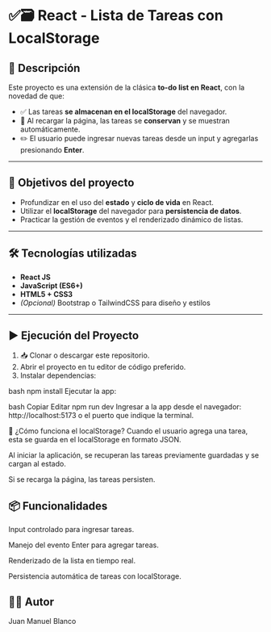 # ✅🗃️ React - Lista de Tareas con LocalStorage

## 📌 Descripción

Este proyecto es una extensión de la clásica **to-do list en React**, con la novedad de que:

- ✅ Las tareas **se almacenan en el localStorage** del navegador.
- 🔁 Al recargar la página, las tareas se **conservan** y se muestran automáticamente.
- ✏️ El usuario puede ingresar nuevas tareas desde un input y agregarlas presionando **Enter**.

---

## 🎯 Objetivos del proyecto

- Profundizar en el uso del **estado** y **ciclo de vida** en React.
- Utilizar el **localStorage** del navegador para **persistencia de datos**.
- Practicar la gestión de eventos y el renderizado dinámico de listas.

---

## 🛠️ Tecnologías utilizadas

- **React JS**
- **JavaScript (ES6+)**
- **HTML5 + CSS3**
- *(Opcional)* Bootstrap o TailwindCSS para diseño y estilos

---

## ▶️ Ejecución del Proyecto

1. 📥 Clonar o descargar este repositorio.
2. Abrir el proyecto en tu editor de código preferido.
3. Instalar dependencias:

bash
npm install
Ejecutar la app:

bash
Copiar
Editar
npm run dev
Ingresar a la app desde el navegador: http://localhost:5173 o el puerto que indique la terminal.

💾 ¿Cómo funciona el localStorage?
Cuando el usuario agrega una tarea, esta se guarda en el localStorage en formato JSON.

Al iniciar la aplicación, se recuperan las tareas previamente guardadas y se cargan al estado.

Si se recarga la página, las tareas persisten.

## 📦 Funcionalidades
Input controlado para ingresar tareas.

Manejo del evento Enter para agregar tareas.

Renderizado de la lista en tiempo real.

Persistencia automática de tareas con localStorage.

## 👨‍💻 Autor
Juan Manuel Blanco